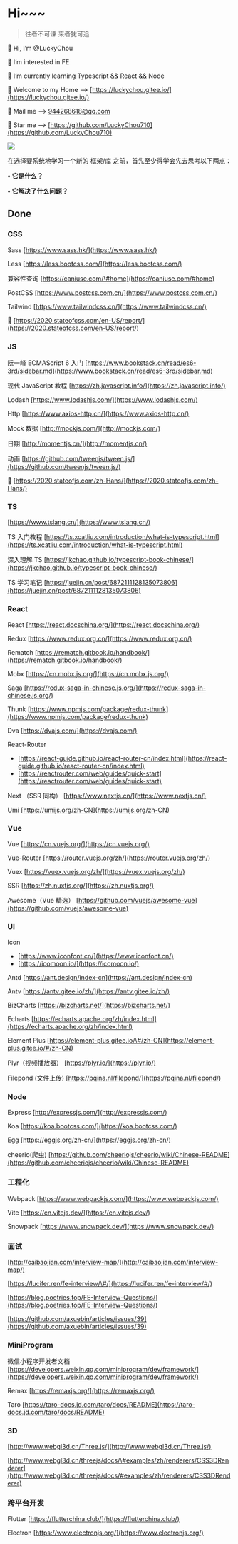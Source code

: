 # Hi~~~

> 往者不可谏 来者犹可追

👋 Hi, I’m @LuckyChou

👀 I’m interested in FE

🌱 I’m currently learning Typescript && React && Node

👻 Welcome to my Home –&gt; [https://luckychou.gitee.io/](https://luckychou.gitee.io/)

📝 Mail me –&gt; [944268618@qq.com](mailto:944268618@qq.com)

🍉 Star me –&gt; [https://github.com/LuckyChou710](https://github.com/LuckyChou710)

![](https://gitee.com/LuckyChou/blog-images/raw/master/bg-images/CHOU16.jpg)

在选择要系统地学习一个新的 框架/库 之前，首先至少得学会先去思考以下两点：

**• 它是什么？**

**• 它解决了什么问题？**

## Done

### CSS

Sass [https://www.sass.hk/](https://www.sass.hk/)

Less [https://less.bootcss.com/](https://less.bootcss.com/)

兼容性查询 [https://caniuse.com/\#home](https://caniuse.com/#home)

PostCSS [https://www.postcss.com.cn/](https://www.postcss.com.cn/)

Tailwind [https://www.tailwindcss.cn/](https://www.tailwindcss.cn/)

🧐 [https://2020.stateofcss.com/en-US/report/](https://2020.stateofcss.com/en-US/report/)

### JS

阮一峰 ECMAScript 6 入门 [https://www.bookstack.cn/read/es6-3rd/sidebar.md](https://www.bookstack.cn/read/es6-3rd/sidebar.md)

现代 JavaScript 教程 [https://zh.javascript.info/](https://zh.javascript.info/)

Lodash [https://www.lodashjs.com/](https://www.lodashjs.com/)

Http [https://www.axios-http.cn/](https://www.axios-http.cn/)

Mock 数据 [http://mockjs.com/](http://mockjs.com/)

日期 [http://momentjs.cn/](http://momentjs.cn/)

动画 [https://github.com/tweenjs/tween.js/](https://github.com/tweenjs/tween.js/)

🎃 [https://2020.stateofjs.com/zh-Hans/](https://2020.stateofjs.com/zh-Hans/)

### TS

[https://www.tslang.cn/](https://www.tslang.cn/)

TS 入门教程 [https://ts.xcatliu.com/introduction/what-is-typescript.html](https://ts.xcatliu.com/introduction/what-is-typescript.html)

深入理解 TS [https://jkchao.github.io/typescript-book-chinese/](https://jkchao.github.io/typescript-book-chinese/)

TS 学习笔记 [https://juejin.cn/post/6872111128135073806](https://juejin.cn/post/6872111128135073806)

### React

React [https://react.docschina.org/](https://react.docschina.org/)

Redux [https://www.redux.org.cn/](https://www.redux.org.cn/)

Rematch [https://rematch.gitbook.io/handbook/](https://rematch.gitbook.io/handbook/)

Mobx [https://cn.mobx.js.org/](https://cn.mobx.js.org/)

Saga [https://redux-saga-in-chinese.js.org/](https://redux-saga-in-chinese.js.org/)

Thunk [https://www.npmjs.com/package/redux-thunk](https://www.npmjs.com/package/redux-thunk)

Dva [https://dvajs.com/](https://dvajs.com/)

React-Router

* [https://react-guide.github.io/react-router-cn/index.html](https://react-guide.github.io/react-router-cn/index.html)
* [https://reactrouter.com/web/guides/quick-start](https://reactrouter.com/web/guides/quick-start)

Next （SSR 同构） [https://www.nextjs.cn/](https://www.nextjs.cn/)

Umi [https://umijs.org/zh-CN](https://umijs.org/zh-CN)

### Vue

Vue [https://cn.vuejs.org/](https://cn.vuejs.org/)

Vue-Router [https://router.vuejs.org/zh/](https://router.vuejs.org/zh/)

Vuex [https://vuex.vuejs.org/zh/](https://vuex.vuejs.org/zh/)

SSR [https://zh.nuxtjs.org/](https://zh.nuxtjs.org/)

Awesome（Vue 精选） [https://github.com/vuejs/awesome-vue](https://github.com/vuejs/awesome-vue)

### UI

Icon

* [https://www.iconfont.cn/](https://www.iconfont.cn/)
* [https://icomoon.io/](https://icomoon.io/)

Antd [https://ant.design/index-cn](https://ant.design/index-cn)

Antv [https://antv.gitee.io/zh/](https://antv.gitee.io/zh/)

BizCharts [https://bizcharts.net/](https://bizcharts.net/)

Echarts [https://echarts.apache.org/zh/index.html](https://echarts.apache.org/zh/index.html)

Element Plus [https://element-plus.gitee.io/\#/zh-CN](https://element-plus.gitee.io/#/zh-CN)

Plyr（视频播放器） [https://plyr.io/](https://plyr.io/)

Filepond \(文件上传\) [https://pqina.nl/filepond/](https://pqina.nl/filepond/)

### Node

Express [http://expressjs.com/](http://expressjs.com/)

Koa [https://koa.bootcss.com/](https://koa.bootcss.com/)

Egg [https://eggjs.org/zh-cn/](https://eggjs.org/zh-cn/)

cheerio\(爬虫\) [https://github.com/cheeriojs/cheerio/wiki/Chinese-README](https://github.com/cheeriojs/cheerio/wiki/Chinese-README)

### 工程化

Webpack [https://www.webpackjs.com/](https://www.webpackjs.com/)

Vite [https://cn.vitejs.dev/](https://cn.vitejs.dev/)

Snowpack [https://www.snowpack.dev/](https://www.snowpack.dev/)

### 面试

[http://caibaojian.com/interview-map/](http://caibaojian.com/interview-map/)

[https://lucifer.ren/fe-interview/\#/](https://lucifer.ren/fe-interview/#/)

[https://blog.poetries.top/FE-Interview-Questions/](https://blog.poetries.top/FE-Interview-Questions/)

[https://github.com/axuebin/articles/issues/39](https://github.com/axuebin/articles/issues/39)

### MiniProgram

微信小程序开发者文档 [https://developers.weixin.qq.com/miniprogram/dev/framework/](https://developers.weixin.qq.com/miniprogram/dev/framework/)

Remax [https://remaxjs.org/](https://remaxjs.org/)

Taro [https://taro-docs.jd.com/taro/docs/README](https://taro-docs.jd.com/taro/docs/README)

### 3D

[http://www.webgl3d.cn/Three.js/](http://www.webgl3d.cn/Three.js/)

[http://www.webgl3d.cn/threejs/docs/\#examples/zh/renderers/CSS3DRenderer](http://www.webgl3d.cn/threejs/docs/#examples/zh/renderers/CSS3DRenderer)

### 跨平台开发

Flutter [https://flutterchina.club/](https://flutterchina.club/)

Electron [https://www.electronjs.org/](https://www.electronjs.org/)

